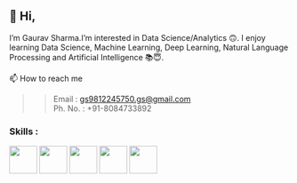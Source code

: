 ## 👋 Hi, 
I’m Gaurav Sharma.I’m interested in Data Science/Analytics 🙃. I enjoy learning Data Science, Machine Learning, Deep Learning, Natural Language Processing and Artificial Intelligence 📚😇. 

📫 How to reach me 
>> Email : gs9812245750.gs@gmail.com  
>> Ph. No. : +91-8084733892


### Skills :
   <img src="https://user-images.githubusercontent.com/85676242/175356329-75cfd683-1301-4b50-9d55-cfa815cff3a5.png" width="50">    <img src="https://user-images.githubusercontent.com/85676242/175357401-cb77a8ed-72b0-4035-97e6-8597bf044a8c.png" width="50"> <img src="https://user-images.githubusercontent.com/85676242/175357628-96d67822-2b67-4a1f-adfd-79b45cb4f823.png" width="50" height="50"> <img src="https://user-images.githubusercontent.com/85676242/175358422-1374aeea-4298-45f6-a541-158d5df9bab9.png" width="50" height="50"> <img src="https://user-images.githubusercontent.com/85676242/175359837-b2cef8b0-60c0-4fc2-a071-26c059a5ae59.png" width="50" height="50"> 



<!--- 
Gaurav-XD/Gaurav-XD is a ✨ special ✨ repository because its `README.md` (this file) appears on your GitHub profile.
You can click the Preview link to take a look at your changes.
--->

